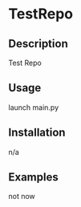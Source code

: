 # TestRepo

## Description
Test Repo

## Usage
launch main.py

## Installation
n/a

## Examples
not now
